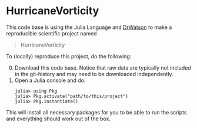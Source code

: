 # HurricaneVorticity

This code base is using the Julia Language and [DrWatson](https://juliadynamics.github.io/DrWatson.jl/stable/)
to make a reproducible scientific project named
> HurricaneVorticity

To (locally) reproduce this project, do the following:

0. Download this code base. Notice that raw data are typically not included in the
   git-history and may need to be downloaded independently.
1. Open a Julia console and do:
   ```
   julia> using Pkg
   julia> Pkg.activate("path/to/this/project")
   julia> Pkg.instantiate()
   ```

This will install all necessary packages for you to be able to run the scripts and
everything should work out of the box.
